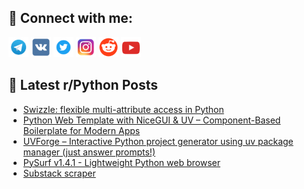 ## 🔎 Connect with me:
[<img src="https://github.com/bullbesh/bullbesh/blob/main/images/Telegram.png" width="32" height="32" />](https://t.me/bullbesh)
[<img src="https://github.com/bullbesh/bullbesh/blob/main/images/VK.png" width="32" height="32" />](https://vk.com/bullbesh)
[<img src="https://github.com/bullbesh/bullbesh/blob/main/images/Twitter.png" width="32" height="32" />](https://twitter.com/bullbesh1)
[<img src="https://github.com/bullbesh/bullbesh/blob/main/images/Instagram.png" width="32" height="32" />](https://www.instagram.com/bullbesh)
[<img src="https://github.com/bullbesh/bullbesh/blob/main/images/Reddit.png" width="32" height="32" />](https://www.reddit.com/user/bullbesh)
[<img src="https://github.com/bullbesh/bullbesh/blob/main/images/YouTube.png" width="32" height="32" />](https://www.youtube.com/channel/UCtfjRs6uzgq5mfm8S06WTcg)

## 📕 Latest r/Python Posts
<!-- BLOG-POST-LIST:START -->
- [Swizzle: flexible multi-attribute access in Python](https://www.reddit.com/r/Python/comments/1muhw70/swizzle_flexible_multiattribute_access_in_python/)
- [Python Web Template with NiceGUI &amp; UV – Component-Based Boilerplate for Modern Apps](https://www.reddit.com/r/Python/comments/1muhiuz/python_web_template_with_nicegui_uv/)
- [UVForge – Interactive Python project generator using uv package manager &lpar;just answer prompts!&rpar;](https://www.reddit.com/r/Python/comments/1mugoi2/uvforge_interactive_python_project_generator/)
- [PySurf v1.4.1 - Lightweight Python web browser](https://www.reddit.com/r/Python/comments/1mud571/pysurf_v141_lightweight_python_web_browser/)
- [Substack scraper](https://www.reddit.com/r/Python/comments/1mu9cv8/substack_scraper/)
<!-- BLOG-POST-LIST:END -->
